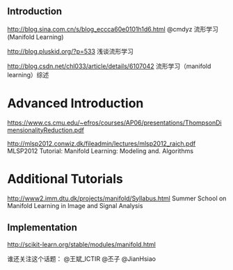 ## Introduction

http://blog.sina.com.cn/s/blog_eccca60e0101h1d6.html @cmdyz 流形学习 (Manifold Learning)

http://blog.pluskid.org/?p=533 浅谈流形学习

http://blog.csdn.net/chl033/article/details/6107042 流形学习（manifold learning）综述 


# Advanced Introduction

https://www.cs.cmu.edu/~efros/courses/AP06/presentations/ThompsonDimensionalityReduction.pdf

http://mlsp2012.conwiz.dk/fileadmin/lectures/mlsp2012_raich.pdf MLSP2012 Tutorial: Manifold Learning: Modeling and. Algorithms

# Additional Tutorials

http://www2.imm.dtu.dk/projects/manifold/Syllabus.html Summer School on Manifold Learning in Image and Signal Analysis

## Implementation

http://scikit-learn.org/stable/modules/manifold.html

谁还关注这个话题： @王斌_ICTIR @丕子 @JianHsiao


